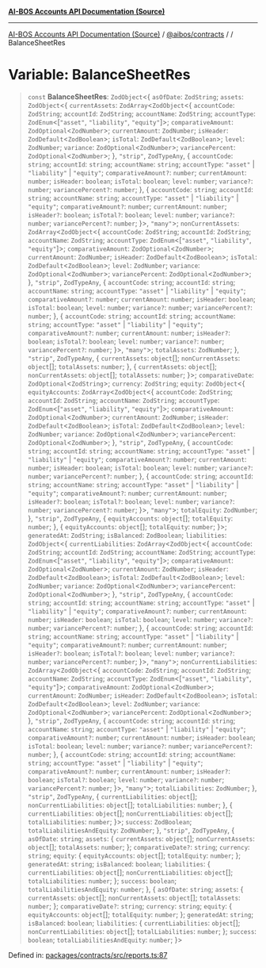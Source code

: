 [**AI-BOS Accounts API Documentation (Source)**](../../../README.md)

***

[AI-BOS Accounts API Documentation (Source)](../../../README.md) / [@aibos/contracts](../README.md) / [](../README.md) / BalanceSheetRes

# Variable: BalanceSheetRes

> `const` **BalanceSheetRes**: `ZodObject`\<\{ `asOfDate`: `ZodString`; `assets`: `ZodObject`\<\{ `currentAssets`: `ZodArray`\<`ZodObject`\<\{ `accountCode`: `ZodString`; `accountId`: `ZodString`; `accountName`: `ZodString`; `accountType`: `ZodEnum`\<\[`"asset"`, `"liability"`, `"equity"`\]\>; `comparativeAmount`: `ZodOptional`\<`ZodNumber`\>; `currentAmount`: `ZodNumber`; `isHeader`: `ZodDefault`\<`ZodBoolean`\>; `isTotal`: `ZodDefault`\<`ZodBoolean`\>; `level`: `ZodNumber`; `variance`: `ZodOptional`\<`ZodNumber`\>; `variancePercent`: `ZodOptional`\<`ZodNumber`\>; \}, `"strip"`, `ZodTypeAny`, \{ `accountCode`: `string`; `accountId`: `string`; `accountName`: `string`; `accountType`: `"asset"` \| `"liability"` \| `"equity"`; `comparativeAmount?`: `number`; `currentAmount`: `number`; `isHeader`: `boolean`; `isTotal`: `boolean`; `level`: `number`; `variance?`: `number`; `variancePercent?`: `number`; \}, \{ `accountCode`: `string`; `accountId`: `string`; `accountName`: `string`; `accountType`: `"asset"` \| `"liability"` \| `"equity"`; `comparativeAmount?`: `number`; `currentAmount`: `number`; `isHeader?`: `boolean`; `isTotal?`: `boolean`; `level`: `number`; `variance?`: `number`; `variancePercent?`: `number`; \}\>, `"many"`\>; `nonCurrentAssets`: `ZodArray`\<`ZodObject`\<\{ `accountCode`: `ZodString`; `accountId`: `ZodString`; `accountName`: `ZodString`; `accountType`: `ZodEnum`\<\[`"asset"`, `"liability"`, `"equity"`\]\>; `comparativeAmount`: `ZodOptional`\<`ZodNumber`\>; `currentAmount`: `ZodNumber`; `isHeader`: `ZodDefault`\<`ZodBoolean`\>; `isTotal`: `ZodDefault`\<`ZodBoolean`\>; `level`: `ZodNumber`; `variance`: `ZodOptional`\<`ZodNumber`\>; `variancePercent`: `ZodOptional`\<`ZodNumber`\>; \}, `"strip"`, `ZodTypeAny`, \{ `accountCode`: `string`; `accountId`: `string`; `accountName`: `string`; `accountType`: `"asset"` \| `"liability"` \| `"equity"`; `comparativeAmount?`: `number`; `currentAmount`: `number`; `isHeader`: `boolean`; `isTotal`: `boolean`; `level`: `number`; `variance?`: `number`; `variancePercent?`: `number`; \}, \{ `accountCode`: `string`; `accountId`: `string`; `accountName`: `string`; `accountType`: `"asset"` \| `"liability"` \| `"equity"`; `comparativeAmount?`: `number`; `currentAmount`: `number`; `isHeader?`: `boolean`; `isTotal?`: `boolean`; `level`: `number`; `variance?`: `number`; `variancePercent?`: `number`; \}\>, `"many"`\>; `totalAssets`: `ZodNumber`; \}, `"strip"`, `ZodTypeAny`, \{ `currentAssets`: `object`[]; `nonCurrentAssets`: `object`[]; `totalAssets`: `number`; \}, \{ `currentAssets`: `object`[]; `nonCurrentAssets`: `object`[]; `totalAssets`: `number`; \}\>; `comparativeDate`: `ZodOptional`\<`ZodString`\>; `currency`: `ZodString`; `equity`: `ZodObject`\<\{ `equityAccounts`: `ZodArray`\<`ZodObject`\<\{ `accountCode`: `ZodString`; `accountId`: `ZodString`; `accountName`: `ZodString`; `accountType`: `ZodEnum`\<\[`"asset"`, `"liability"`, `"equity"`\]\>; `comparativeAmount`: `ZodOptional`\<`ZodNumber`\>; `currentAmount`: `ZodNumber`; `isHeader`: `ZodDefault`\<`ZodBoolean`\>; `isTotal`: `ZodDefault`\<`ZodBoolean`\>; `level`: `ZodNumber`; `variance`: `ZodOptional`\<`ZodNumber`\>; `variancePercent`: `ZodOptional`\<`ZodNumber`\>; \}, `"strip"`, `ZodTypeAny`, \{ `accountCode`: `string`; `accountId`: `string`; `accountName`: `string`; `accountType`: `"asset"` \| `"liability"` \| `"equity"`; `comparativeAmount?`: `number`; `currentAmount`: `number`; `isHeader`: `boolean`; `isTotal`: `boolean`; `level`: `number`; `variance?`: `number`; `variancePercent?`: `number`; \}, \{ `accountCode`: `string`; `accountId`: `string`; `accountName`: `string`; `accountType`: `"asset"` \| `"liability"` \| `"equity"`; `comparativeAmount?`: `number`; `currentAmount`: `number`; `isHeader?`: `boolean`; `isTotal?`: `boolean`; `level`: `number`; `variance?`: `number`; `variancePercent?`: `number`; \}\>, `"many"`\>; `totalEquity`: `ZodNumber`; \}, `"strip"`, `ZodTypeAny`, \{ `equityAccounts`: `object`[]; `totalEquity`: `number`; \}, \{ `equityAccounts`: `object`[]; `totalEquity`: `number`; \}\>; `generatedAt`: `ZodString`; `isBalanced`: `ZodBoolean`; `liabilities`: `ZodObject`\<\{ `currentLiabilities`: `ZodArray`\<`ZodObject`\<\{ `accountCode`: `ZodString`; `accountId`: `ZodString`; `accountName`: `ZodString`; `accountType`: `ZodEnum`\<\[`"asset"`, `"liability"`, `"equity"`\]\>; `comparativeAmount`: `ZodOptional`\<`ZodNumber`\>; `currentAmount`: `ZodNumber`; `isHeader`: `ZodDefault`\<`ZodBoolean`\>; `isTotal`: `ZodDefault`\<`ZodBoolean`\>; `level`: `ZodNumber`; `variance`: `ZodOptional`\<`ZodNumber`\>; `variancePercent`: `ZodOptional`\<`ZodNumber`\>; \}, `"strip"`, `ZodTypeAny`, \{ `accountCode`: `string`; `accountId`: `string`; `accountName`: `string`; `accountType`: `"asset"` \| `"liability"` \| `"equity"`; `comparativeAmount?`: `number`; `currentAmount`: `number`; `isHeader`: `boolean`; `isTotal`: `boolean`; `level`: `number`; `variance?`: `number`; `variancePercent?`: `number`; \}, \{ `accountCode`: `string`; `accountId`: `string`; `accountName`: `string`; `accountType`: `"asset"` \| `"liability"` \| `"equity"`; `comparativeAmount?`: `number`; `currentAmount`: `number`; `isHeader?`: `boolean`; `isTotal?`: `boolean`; `level`: `number`; `variance?`: `number`; `variancePercent?`: `number`; \}\>, `"many"`\>; `nonCurrentLiabilities`: `ZodArray`\<`ZodObject`\<\{ `accountCode`: `ZodString`; `accountId`: `ZodString`; `accountName`: `ZodString`; `accountType`: `ZodEnum`\<\[`"asset"`, `"liability"`, `"equity"`\]\>; `comparativeAmount`: `ZodOptional`\<`ZodNumber`\>; `currentAmount`: `ZodNumber`; `isHeader`: `ZodDefault`\<`ZodBoolean`\>; `isTotal`: `ZodDefault`\<`ZodBoolean`\>; `level`: `ZodNumber`; `variance`: `ZodOptional`\<`ZodNumber`\>; `variancePercent`: `ZodOptional`\<`ZodNumber`\>; \}, `"strip"`, `ZodTypeAny`, \{ `accountCode`: `string`; `accountId`: `string`; `accountName`: `string`; `accountType`: `"asset"` \| `"liability"` \| `"equity"`; `comparativeAmount?`: `number`; `currentAmount`: `number`; `isHeader`: `boolean`; `isTotal`: `boolean`; `level`: `number`; `variance?`: `number`; `variancePercent?`: `number`; \}, \{ `accountCode`: `string`; `accountId`: `string`; `accountName`: `string`; `accountType`: `"asset"` \| `"liability"` \| `"equity"`; `comparativeAmount?`: `number`; `currentAmount`: `number`; `isHeader?`: `boolean`; `isTotal?`: `boolean`; `level`: `number`; `variance?`: `number`; `variancePercent?`: `number`; \}\>, `"many"`\>; `totalLiabilities`: `ZodNumber`; \}, `"strip"`, `ZodTypeAny`, \{ `currentLiabilities`: `object`[]; `nonCurrentLiabilities`: `object`[]; `totalLiabilities`: `number`; \}, \{ `currentLiabilities`: `object`[]; `nonCurrentLiabilities`: `object`[]; `totalLiabilities`: `number`; \}\>; `success`: `ZodBoolean`; `totalLiabilitiesAndEquity`: `ZodNumber`; \}, `"strip"`, `ZodTypeAny`, \{ `asOfDate`: `string`; `assets`: \{ `currentAssets`: `object`[]; `nonCurrentAssets`: `object`[]; `totalAssets`: `number`; \}; `comparativeDate?`: `string`; `currency`: `string`; `equity`: \{ `equityAccounts`: `object`[]; `totalEquity`: `number`; \}; `generatedAt`: `string`; `isBalanced`: `boolean`; `liabilities`: \{ `currentLiabilities`: `object`[]; `nonCurrentLiabilities`: `object`[]; `totalLiabilities`: `number`; \}; `success`: `boolean`; `totalLiabilitiesAndEquity`: `number`; \}, \{ `asOfDate`: `string`; `assets`: \{ `currentAssets`: `object`[]; `nonCurrentAssets`: `object`[]; `totalAssets`: `number`; \}; `comparativeDate?`: `string`; `currency`: `string`; `equity`: \{ `equityAccounts`: `object`[]; `totalEquity`: `number`; \}; `generatedAt`: `string`; `isBalanced`: `boolean`; `liabilities`: \{ `currentLiabilities`: `object`[]; `nonCurrentLiabilities`: `object`[]; `totalLiabilities`: `number`; \}; `success`: `boolean`; `totalLiabilitiesAndEquity`: `number`; \}\>

Defined in: [packages/contracts/src/reports.ts:87](https://github.com/pohlai88/accounts/blob/48103fb36d28b2b9bfb33472b6de2f719773cde9/packages/contracts/src/reports.ts#L87)
